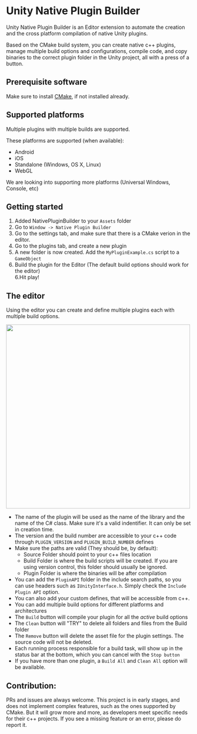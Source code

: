 # Unity Native Plugin Builder
Unity Native Plugin Builder is an Editor extension to automate the creation and the cross platform compilation of native Unity plugins.

Based on the CMake build system, you can create native c++ plugins, manage multiple build options and configurations, compile code, and copy binaries to the correct plugin folder in the Unity project, all with a press of a button.

## Prerequisite software
Make sure to install [CMake](https://cmake.org/download/ "CMake download page"), if not installed already.

## Supported platforms
Multiple plugins with multiple builds are supported.

These platforms are supported (when available):

* Android
* iOS
* Standalone (Windows, OS X, Linux)
* WebGL

We are looking into supporting more platforms (Universal Windows, Console, etc)

## Getting started
1. Added NativePluginBuilder to your `Assets` folder
2. Go to `Window -> Native Plugin Builder`
3. Go to the settings tab, and make sure that there is a CMake verion in the editor.
3. Go to the plugins tab, and create a new plugin
4. A new folder is now created. Add the `MyPluginExample.cs` script to a `GameObject`
5. Build the plugin for the Editor (The default build options should work for the editor)  
6.Hit play!

## The editor
Using the editor you can create and define multiple plugins each with multiple build options.

<img src="https://raw.github.com/iBicha/UnityNativePluginBuilder/master/Screenshots/screen1.png" height="500">

* The name of the plugin will be used as the name of the library and the name of the C# class. Make sure it's a valid indentifier. It can only be set in creation time.
* The version and the build number are accessible to your c++ code through `PLUGIN_VERSION` and `PLUGIN_BUILD_NUMBER` defines
* Make sure the paths are valid (They should be, by default):
  * Source Folder should point to your c++ files location
  * Build Folder is where the build scripts will be created. If you are using version control, this folder should usually be ignored.
  * Plugin Folder is where the binaries will be after compilation
* You can add the `PluginAPI` folder in the include search paths, so you can use headers such as `IUnityInterface.h`. Simply check the `Include Plugin API` option.
* You can also add your custom defines, that will be accessible from c++.
* You can add multiple build options for different platforms and architectures
* The `Build` button will compile your plugin for all the *active* build options
* The `Clean` button will "TRY" to delete all folders and files from the Build folder
* The `Remove` button will delete the asset file for the plugin settings. The source code will not be deleted.
* Each running process responsible for a build task, will show up in the status bar at the bottom, which you can cancel with the `Stop button`
* If you have more than one plugin, a `Build All` and `Clean All` option will be available.


## Contribution:

PRs and issues are always welcome.
This project is in early stages, and does not implement complex features, such as the ones supported by CMake. But it will grow more and more, as developers meet specific needs for their c++ projects.
If you see a missing feature or an error, please do report it.
